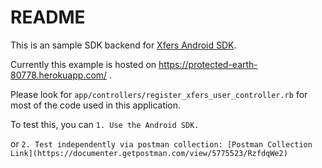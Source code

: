 # README

This is an sample SDK backend for [Xfers Android SDK](https://github.com/Xfers/xfers-sdk/tree/master/Android).

Currently this example is hosted on https://protected-earth-80778.herokuapp.com/ .

Please look for `app/controllers/register_xfers_user_controller.rb` for most of the code used in this application.

To test this, you can 
`1. Use the Android SDK.`

or 
`2. Test independently via postman collection: [Postman Collection Link](https://documenter.getpostman.com/view/5775523/RzfdqWe2)`
